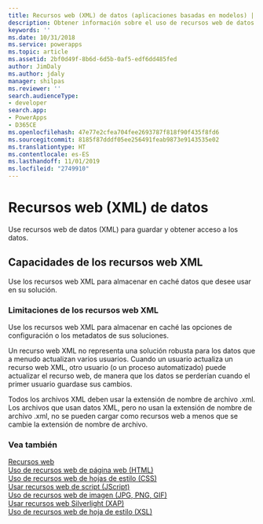 ```yaml
---
title: Recursos web (XML) de datos (aplicaciones basadas en modelos) | Microsoft Docs
description: Obtener información sobre el uso de recursos web de datos (XML) para guardar y obtener acceso a los datos.
keywords: ''
ms.date: 10/31/2018
ms.service: powerapps
ms.topic: article
ms.assetid: 2bf0d49f-8b6d-6d5b-0af5-edf6dd485fed
author: JimDaly
ms.author: jdaly
manager: shilpas
ms.reviewer: ''
search.audienceType:
- developer
search.app:
- PowerApps
- D365CE
ms.openlocfilehash: 47e77e2cfea704fee2693787f818f90f435f8fd6
ms.sourcegitcommit: 8185f87dddf05ee256491feab9873e9143535e02
ms.translationtype: HT
ms.contentlocale: es-ES
ms.lasthandoff: 11/01/2019
ms.locfileid: "2749910"
---
```

# <a name="data-xml-web-resources"></a>Recursos web (XML) de datos

<!-- https://docs.microsoft.com/dynamics365/customer-engagement/developer/data-xml-web-resources -->

Use recursos web de datos (XML) para guardar y obtener acceso a los datos.  
  
## <a name="capabilities-of-xml-web-resources"></a>Capacidades de los recursos web XML  
 Use los recursos web XML para almacenar en caché datos que desee usar en su solución.  
  
### <a name="limitations-of-xml-web-resources"></a>Limitaciones de los recursos web XML  
 Use los recursos web XML para almacenar en caché las opciones de configuración o los metadatos de sus soluciones.  
  
 Un recurso web XML no representa una solución robusta para los datos que a menudo actualizan varios usuarios. Cuando un usuario actualiza un recurso web XML, otro usuario (o un proceso automatizado) puede actualizar el recurso web, de manera que los datos se perderían cuando el primer usuario guardase sus cambios.  
  
 Todos los archivos XML deben usar la extensión de nombre de archivo .xml. Los archivos que usan datos XML, pero no usan la extensión de nombre de archivo .xml, no se pueden cargar como recursos web a menos que se cambie la extensión de nombre de archivo.  
  
### <a name="see-also"></a>Vea también  
 [Recursos web](web-resources.md)   
 [Uso de recursos web de página web (HTML)](webpage-html-web-resources.md)   
 [Uso de recursos web de hojas de estilo (CSS)](css-web-resources.md)   
 [Usar recursos web de script (JScript)](script-jscript-web-resources.md)   
 [Uso de recursos web de imagen (JPG, PNG, GIF)](image-web-resources.md)   
 [Usar recursos web Silverlight (XAP)](/dynamics365/customer-engagement/developer/silverlight-xap-web-resources)<br/>   <!-- TODO need to update the relevant link from the powerapps repo-->
 [Uso de recursos web de hoja de estilo (XSL)](/dynamics365/customer-engagement/developer/stylesheet-xsl-web-resources) <!-- TODO need to update the relevant link from the powerapps repo-->
